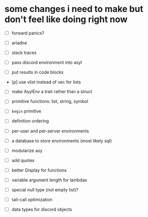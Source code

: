 # some changes i need to make but don't feel like doing right now

- [ ] forward panics?

- [ ] ariadne
- [ ] stack traces
- [ ] pass discord environment into asyl
- [ ] put results in code blocks

- [p] use vlist instead of vec for lists
- [ ] make AsylEnv a trait rather than a struct
- [ ] primitive functions: list, string, symbol
- [ ] `begin` primitive
- [ ] definition ordering

- [ ] per-user and per-server environments
- [ ] a database to store environments (most likely sql)

- [ ] modularize asy

- [ ] add quotes
- [ ] better Display for functions
- [ ] variable argument length for lambdas
- [ ] special null type (not empty list)?
- [ ] tail-call optimization

- [ ] data types for discord objects
